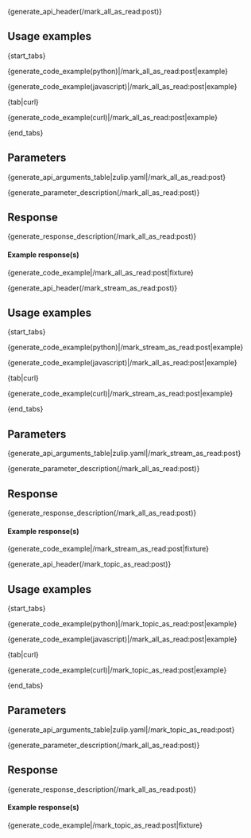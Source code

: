 {generate_api_header(/mark_all_as_read:post)}

## Usage examples

{start_tabs}

{generate_code_example(python)|/mark_all_as_read:post|example}

{generate_code_example(javascript)|/mark_all_as_read:post|example}

{tab|curl}

{generate_code_example(curl)|/mark_all_as_read:post|example}

{end_tabs}

## Parameters

{generate_api_arguments_table|zulip.yaml|/mark_all_as_read:post}

{generate_parameter_description(/mark_all_as_read:post)}

## Response

{generate_response_description(/mark_all_as_read:post)}

#### Example response(s)

{generate_code_example|/mark_all_as_read:post|fixture}

{generate_api_header(/mark_stream_as_read:post)}

## Usage examples

{start_tabs}

{generate_code_example(python)|/mark_stream_as_read:post|example}

{generate_code_example(javascript)|/mark_all_as_read:post|example}

{tab|curl}

{generate_code_example(curl)|/mark_stream_as_read:post|example}

{end_tabs}

## Parameters

{generate_api_arguments_table|zulip.yaml|/mark_stream_as_read:post}

{generate_parameter_description(/mark_all_as_read:post)}

## Response

{generate_response_description(/mark_all_as_read:post)}

#### Example response(s)

{generate_code_example|/mark_stream_as_read:post|fixture}

{generate_api_header(/mark_topic_as_read:post)}

## Usage examples

{start_tabs}

{generate_code_example(python)|/mark_topic_as_read:post|example}

{generate_code_example(javascript)|/mark_all_as_read:post|example}

{tab|curl}

{generate_code_example(curl)|/mark_topic_as_read:post|example}

{end_tabs}

## Parameters

{generate_api_arguments_table|zulip.yaml|/mark_topic_as_read:post}

{generate_parameter_description(/mark_all_as_read:post)}

## Response

{generate_response_description(/mark_all_as_read:post)}

#### Example response(s)

{generate_code_example|/mark_topic_as_read:post|fixture}
